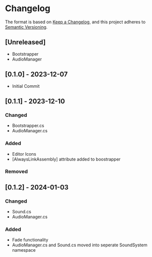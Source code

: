# Changelog

The format is based on [Keep a Changelog](https://keepachangelog.com/en/1.0.0/),
and this project adheres to [Semantic Versioning](https://semver.org/spec/v2.0.0.html).

## [Unreleased]

- Bootstrapper
- AudioManager

## [0.1.0] - 2023-12-07

* Initial Commit

## [0.1.1] - 2023-12-10

### Changed

* Bootstrapper.cs
* AudioManager.cs

### Added

+ Editor Icons
+ [AlwaysLinkAssembly] attribute added to boostrapper

### Removed

## [0.1.2] - 2024-01-03

### Changed

* Sound.cs
* AudioManager.cs

### Added

+ Fade functionality
+ AudioManager.cs and Sound.cs moved into seperate SoundSystem namespace